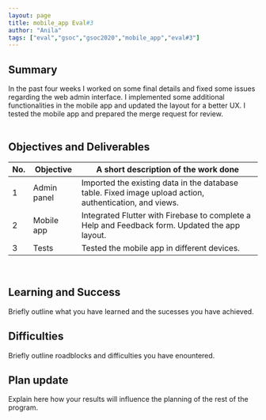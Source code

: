 ```yaml
---
layout: page
title: mobile_app Eval#3
author: "Anila"
tags: ["eval","gsoc","gsoc2020","mobile_app","eval#3"]
---
```


## Summary
In the past four weeks I worked on some final details and fixed some issues regarding the web admin interface. I implemented some additional functionalities in the mobile app and updated the layout for a better UX. I tested the mobile app and prepared the merge request for review.<br><br>

## Objectives and Deliverables
|No.|Objective|A short description of the work done|  
|---	|---	|---	|  
|1   	| Admin panel	|Imported the existing data in the database table. Fixed image upload action, authentication, and views.    |  
|2   	| Mobile app 	|Integrated Flutter with Firebase to complete a Help and Feedback form. Updated the app layout.   	| 
|3   	| Tests 	|Tested the mobile app in different devices.   	|
<br>

## Learning and Success
Briefly outline what you have learned and the sucesses you have achieved.

## Difficulties
Briefly outline roadblocks and difficulties you have enountered.

## Plan update
Explain here how your results will influence the planning of the rest of the program.
